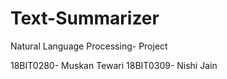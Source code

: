 # Text-Summarizer
Natural Language Processing- Project

18BIT0280- Muskan Tewari
18BIT0309- Nishi Jain
